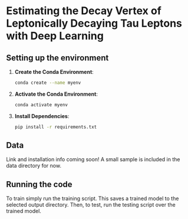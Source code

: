 # Estimating the Decay Vertex of Leptonically Decaying Tau Leptons with Deep Learning

## Setting up the environment

1. **Create the Conda Environment**:
    ```sh
    conda create --name myenv
    ```

2. **Activate the Conda Environment**:
    ```sh
    conda activate myenv
    ```

3. **Install Dependencies**:
    ```sh
    pip install -r requirements.txt
    ```

## Data

Link and installation info coming soon! A small sample is included in the data directory for now. 

## Running the code

To train simply run the training script. This saves a trained model to the selected output directory. Then, to test, run the testing script over the trained model. 